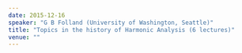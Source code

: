 ```yaml
---
date: 2015-12-16
speaker: "G B Folland (University of Washington, Seattle)"
title: "Topics in the history of Harmonic Analysis (6 lectures)"
venue: ""
---
```


